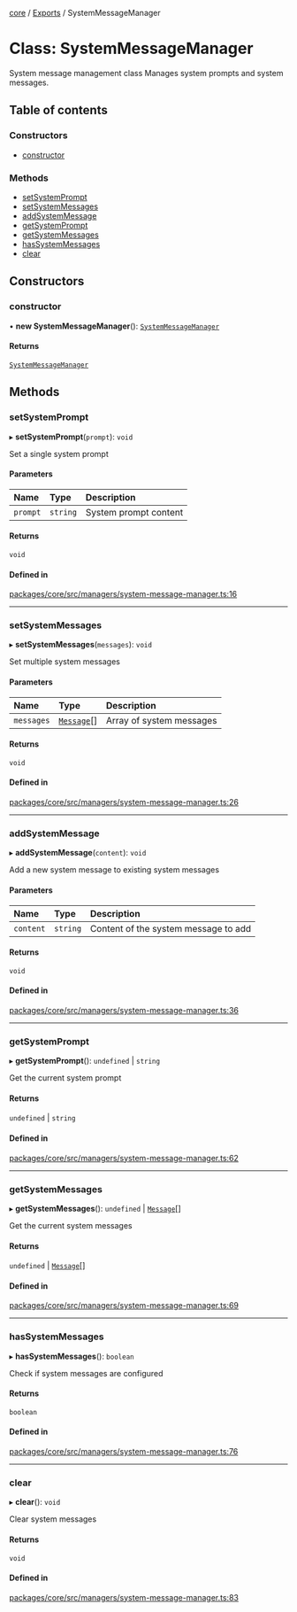 <!-- 
 ⚠️  AUTO-GENERATED FILE - DO NOT EDIT MANUALLY
 This file is automatically generated by scripts/docs-generator.js
 To make changes, edit the source TypeScript files or update the generator script
-->

[core](../../) / [Exports](../modules) / SystemMessageManager

# Class: SystemMessageManager

System message management class
Manages system prompts and system messages.

## Table of contents

### Constructors

- [constructor](SystemMessageManager#constructor)

### Methods

- [setSystemPrompt](SystemMessageManager#setsystemprompt)
- [setSystemMessages](SystemMessageManager#setsystemmessages)
- [addSystemMessage](SystemMessageManager#addsystemmessage)
- [getSystemPrompt](SystemMessageManager#getsystemprompt)
- [getSystemMessages](SystemMessageManager#getsystemmessages)
- [hasSystemMessages](SystemMessageManager#hassystemmessages)
- [clear](SystemMessageManager#clear)

## Constructors

### constructor

• **new SystemMessageManager**(): [`SystemMessageManager`](SystemMessageManager)

#### Returns

[`SystemMessageManager`](SystemMessageManager)

## Methods

### setSystemPrompt

▸ **setSystemPrompt**(`prompt`): `void`

Set a single system prompt

#### Parameters

| Name | Type | Description |
| :------ | :------ | :------ |
| `prompt` | `string` | System prompt content |

#### Returns

`void`

#### Defined in

[packages/core/src/managers/system-message-manager.ts:16](https://github.com/woojubb/robota/blob/99dadbf06916eba8bc2a112b20eb18f9ab438c3e/packages/core/src/managers/system-message-manager.ts#L16)

___

### setSystemMessages

▸ **setSystemMessages**(`messages`): `void`

Set multiple system messages

#### Parameters

| Name | Type | Description |
| :------ | :------ | :------ |
| `messages` | [`Message`](../interfaces/Message)[] | Array of system messages |

#### Returns

`void`

#### Defined in

[packages/core/src/managers/system-message-manager.ts:26](https://github.com/woojubb/robota/blob/99dadbf06916eba8bc2a112b20eb18f9ab438c3e/packages/core/src/managers/system-message-manager.ts#L26)

___

### addSystemMessage

▸ **addSystemMessage**(`content`): `void`

Add a new system message to existing system messages

#### Parameters

| Name | Type | Description |
| :------ | :------ | :------ |
| `content` | `string` | Content of the system message to add |

#### Returns

`void`

#### Defined in

[packages/core/src/managers/system-message-manager.ts:36](https://github.com/woojubb/robota/blob/99dadbf06916eba8bc2a112b20eb18f9ab438c3e/packages/core/src/managers/system-message-manager.ts#L36)

___

### getSystemPrompt

▸ **getSystemPrompt**(): `undefined` \| `string`

Get the current system prompt

#### Returns

`undefined` \| `string`

#### Defined in

[packages/core/src/managers/system-message-manager.ts:62](https://github.com/woojubb/robota/blob/99dadbf06916eba8bc2a112b20eb18f9ab438c3e/packages/core/src/managers/system-message-manager.ts#L62)

___

### getSystemMessages

▸ **getSystemMessages**(): `undefined` \| [`Message`](../interfaces/Message)[]

Get the current system messages

#### Returns

`undefined` \| [`Message`](../interfaces/Message)[]

#### Defined in

[packages/core/src/managers/system-message-manager.ts:69](https://github.com/woojubb/robota/blob/99dadbf06916eba8bc2a112b20eb18f9ab438c3e/packages/core/src/managers/system-message-manager.ts#L69)

___

### hasSystemMessages

▸ **hasSystemMessages**(): `boolean`

Check if system messages are configured

#### Returns

`boolean`

#### Defined in

[packages/core/src/managers/system-message-manager.ts:76](https://github.com/woojubb/robota/blob/99dadbf06916eba8bc2a112b20eb18f9ab438c3e/packages/core/src/managers/system-message-manager.ts#L76)

___

### clear

▸ **clear**(): `void`

Clear system messages

#### Returns

`void`

#### Defined in

[packages/core/src/managers/system-message-manager.ts:83](https://github.com/woojubb/robota/blob/99dadbf06916eba8bc2a112b20eb18f9ab438c3e/packages/core/src/managers/system-message-manager.ts#L83)
